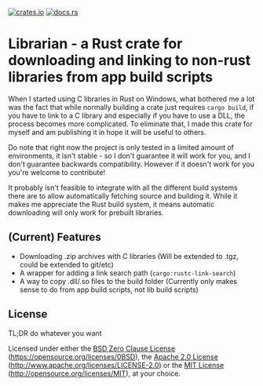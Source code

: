 [![crates.io](https://img.shields.io/crates/v/librarian.svg)](https://crates.io/crates/librarian)
[![docs.rs](https://docs.rs/librarian/badge.svg)](https://docs.rs/librarian/)

# Librarian - a Rust crate for downloading and linking to non-rust libraries from app build scripts

When I started using C libraries in Rust on Windows, what bothered me a lot was the fact that while normally building a crate just requires `cargo build`, if you have to link to a C library and especially if you have to use a DLL, the process becomes more complicated. To eliminate that, I made this crate for myself and am publishing it in hope it will be useful to others.

Do note that right now the project is only tested in a limited amount of environments, it isn't stable - so I don't guarantee it will work for you, and I don't guarantee backwards compatibility. However if it doesn't work for you you're welcome to contribute!

It probably isn't feasible to integrate with all the different build systems there are to allow automatically fetching source and building it. While it makes me appreciate the Rust build system, it means automatic downloading will only work for prebuilt libraries.

## (Current) Features

- Downloading .zip archives with C libraries (Will be extended to .tgz, could be extended to git/etc)
- A wrapper for adding a link search path (`cargo:rustc-link-search`)
- A way to copy .dll/.so files to the build folder (Currently only makes sense to do from app build scripts, not lib build scripts)

## License

TL;DR do whatever you want

Licensed under either the [BSD Zero Clause License](LICENSE-0BSD) (https://opensource.org/licenses/0BSD), the [Apache 2.0 License](LICENSE-APACHE) (http://www.apache.org/licenses/LICENSE-2.0) or the [MIT License](LICENSE-MIT) (http://opensource.org/licenses/MIT), at your choice.
